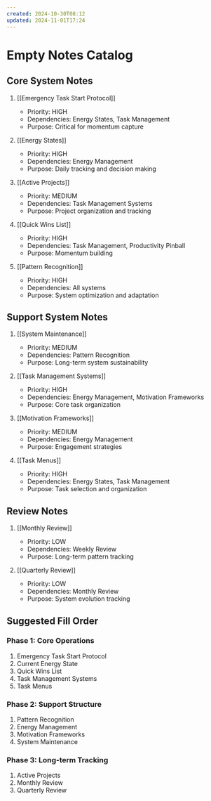 ```yaml
---
created: 2024-10-30T08:12
updated: 2024-11-01T17:24
---
```

# Empty Notes Catalog

## Core System Notes
1. [[Emergency Task Start Protocol]]
   - Priority: HIGH
   - Dependencies: Energy States, Task Management
   - Purpose: Critical for momentum capture

2. [[Energy States]]
   - Priority: HIGH
   - Dependencies: Energy Management
   - Purpose: Daily tracking and decision making

3. [[Active Projects]]
   - Priority: MEDIUM
   - Dependencies: Task Management Systems
   - Purpose: Project organization and tracking

4. [[Quick Wins List]]
   - Priority: HIGH
   - Dependencies: Task Management, Productivity Pinball
   - Purpose: Momentum building

5. [[Pattern Recognition]]
   - Priority: HIGH
   - Dependencies: All systems
   - Purpose: System optimization and adaptation

## Support System Notes
1. [[System Maintenance]]
   - Priority: MEDIUM
   - Dependencies: Pattern Recognition
   - Purpose: Long-term system sustainability

2. [[Task Management Systems]]
   - Priority: HIGH
   - Dependencies: Energy Management, Motivation Frameworks
   - Purpose: Core task organization

3. [[Motivation Frameworks]]
   - Priority: MEDIUM
   - Dependencies: Energy Management
   - Purpose: Engagement strategies

4. [[Task Menus]]
   - Priority: HIGH
   - Dependencies: Energy States, Task Management
   - Purpose: Task selection and organization

## Review Notes
1. [[Monthly Review]]
   - Priority: LOW
   - Dependencies: Weekly Review
   - Purpose: Long-term pattern tracking

2. [[Quarterly Review]]
   - Priority: LOW
   - Dependencies: Monthly Review
   - Purpose: System evolution tracking

## Suggested Fill Order
### Phase 1: Core Operations
1. Emergency Task Start Protocol
2. Current Energy State
3. Quick Wins List
4. Task Management Systems
5. Task Menus

### Phase 2: Support Structure
1. Pattern Recognition
2. Energy Management
3. Motivation Frameworks
4. System Maintenance

### Phase 3: Long-term Tracking
1. Active Projects
2. Monthly Review
3. Quarterly Review
